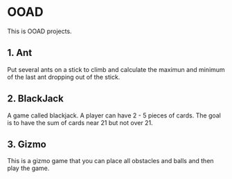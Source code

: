 # OOAD

This is OOAD projects.

## 1. Ant

Put several ants on a stick to climb and calculate the maximun and minimum of the last ant dropping out of the stick.

## 2. BlackJack

A game called blackjack.
A player can have 2 - 5 pieces of cards.
The goal is to have the sum of cards near 21 but not over 21.

## 3. Gizmo

This is a gizmo game that you can place all obstacles and balls and then play the game.
